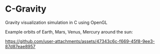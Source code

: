 # C-Gravity
Gravity visualization simulation in C using OpenGL

Example orbits of Earth, Mars, Venus, Mercury around the sun:

https://github.com/user-attachments/assets/47343c6c-f669-45f8-9ee3-87d87eae8957

